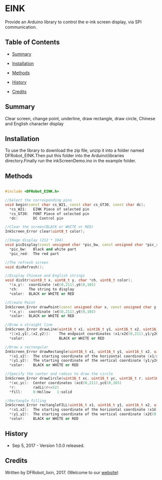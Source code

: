 # EINK 

Provide an Arduino library to control the e-ink screen display, via SPI communication.

## Table of Contents

* [Summary](#summary)
* [Installation](#installation)
* [Methods](#methods)

* [History](#history)
* [Credits](#credits)
<snippet>
<content>

## Summary

Clear screen, change point, underline, draw rectangle, draw circle, Chinese and English character display

## Installation

To use the library to download the zip file, unzip it into a folder named DFRobot_EINK.Then put this folder into the Arduino\libraries directory.Finally run the inkScreenDemo.ino in the example folder.
	
## Methods

```C++	

#include <DFRobot_EINK.h>

//Select the corresponding pins
void begin(const char cs_W21, const char cs_GT30, const char dc);
  *cs_W21:   EINK Piece of selected pin
  *cs_GT30:  FONT Piece of selected pin
  *dc:       DC Control pin

//Clear the screen(BLACK or WHITE or RED)
InkScreen_Error clear(uint8_t color);

//Image display (212 * 104)
void picDisplay(const unsigned char *pic_bw, const unsigned char *pic_red);
  *pic_bw:   Black and white part
  *pic_red:  The red part

//The refresh screen
void disRefresh();

//Display Chinese and English strings
void disStr(uint8_t x, uint8_t y, char *ch, uint8_t color);
  *(x,y):  coordinate (x∈(0,211),y∈(0,103)
  *ch:     The string to display
  *color:  BLACK or WHITE or RED

//Create Point
InkScreen_Error drawPoint(const unsigned char x, const unsigned char y, const unsigned char color);
  *(x,y):  coordinate (x∈(0,211),y∈(0,103)
  *color:  BLACK or WHITE or RED

//Draw a straight line
InkScreen_Error drawLine(uint16_t x1, uint16_t y1, uint16_t x2, uint16_t y2, uint8_t color);
  *[(x1,y1),(x2,y2)]:    The endpoint coordinates (x1/x2∈(0,211),y1/y2∈(0,103))
  *color:                BLACK or WHITE or RED

//Draw a rectangular
InkScreen_Error drawRectangle(uint16_t x1, uint16_t y1, uint16_t x2, uint16_t y2, uint8_t color);
  *(x1,x2):  The starting coordinate of the horizontal coordinate (x1/x2∈(0,211))
  *(y1,y2):  The starting coordinate of the vertical coordinate (y1/y2∈(0,103))
  *color:    BLACK or WHITE or RED

//Specify the center and radius to draw the circle
InkScreen_Error drawCircle(uint16_t xc, uint16_t yc, uint16_t r, uint16_t fill, uint8_t color);
  *(xc,yc):  Center coordinates (xc∈(0,211),yc∈(0,103)
  *r:        radii(r<=52)
  *fill:     0:Hollow   1:solid

//Rectangle filling
InkScreen_Error rectangleFILL(uint16_t x1, uint16_t y1, uint16_t x2, uint16_t y2, uint8_t color);
  *(x1,x2):  The starting coordinate of the horizontal coordinate (x1∈(0,211),y1∈(0,103)
  *(y1,y2):  The starting coordinate of the vertical coordinate (x2∈(0,211),y2∈(0,103)
  *color:    BLACK or WHITE or RED

```

## History

- Sep 5, 2017 - Version 1.0.0 released.

## Credits

Written by DFRobot_lixin, 2017. (Welcome to our [website](https://www.dfrobot.com/))

